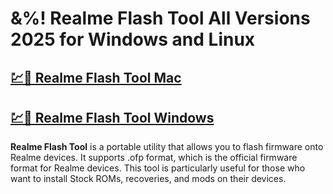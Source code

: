 # &%! Realme Flash Tool All Versions 2025 for Windows and Linux

## [💹🚀 Realme Flash Tool Mac](https://sites.google.com/view/pchaxpro/)

## [💹🚀 Realme Flash Tool Windows](https://sites.google.com/view/pchaxpro/)

**Realme Flash Tool** is a portable utility that allows you to flash firmware onto Realme devices. It supports .ofp format, which is the official firmware format for Realme devices. This tool is particularly useful for those who want to install Stock ROMs, recoveries, and mods on their devices.
